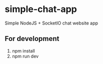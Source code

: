 # simple-chat-app
Simple NodeJS + SocketIO chat website app

## For development

1. npm install
2. npm run dev
